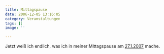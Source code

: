 ```yaml
---
title: Mittagspause
date: 2006-12-05 13:16:05
category: Veranstaltungen
tags: []
image: ''

---
```


Jetzt weiß ich endlich, was ich in meiner Mittagspause am [27.1.2007](http://www.mzee.com/newscenter/show.php?artikel=100038258) mache.
